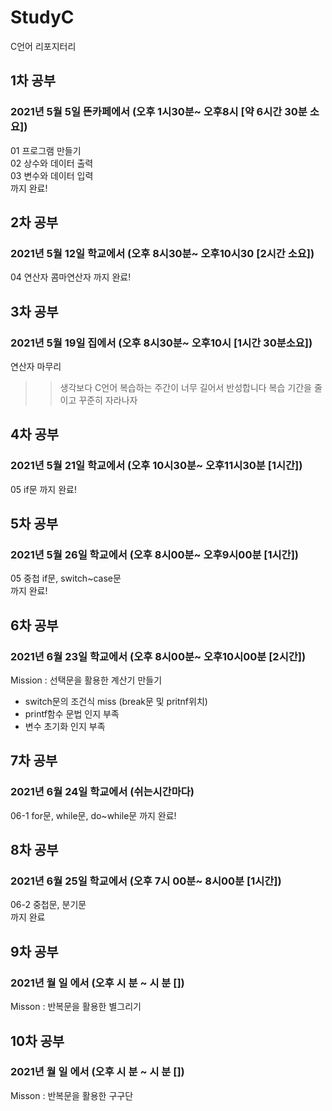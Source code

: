# StudyC
C언어 리포지터리

## 1차 공부   
### 2021년 5월 5일 뜬카페에서 (오후 1시30분~ 오후8시 [약 6시간 30분 소요]) 
01 프로그램 만들기   
02 상수와 데이터 출력   
03 변수와 데이터 입력   
까지 완료!   

## 2차 공부   
### 2021년 5월 12일 학교에서 (오후 8시30분~ 오후10시30 [2시간 소요])   
04 연산자 콤마연산자
까지 완료!

## 3차 공부   
### 2021년 5월 19일 집에서 (오후 8시30분~ 오후10시 [1시간 30분소요])    
연산자 마무리   
>> 생각보다 C언어 복습하는 주간이 너무 길어서 반성합니다 복습 기간을 줄이고 꾸준히 자라나자    

## 4차 공부   
### 2021년 5월 21일 학교에서 (오후 10시30분~ 오후11시30분 [1시간])    
05 if문 
까지 완료!   

## 5차 공부   
### 2021년 5월 26일 학교에서 (오후 8시00분~ 오후9시00분 [1시간])    
05 중첩 if문, switch~case문  
까지 완료!   

## 6차 공부   
### 2021년 6월 23일 학교에서 (오후 8시00분~ 오후10시00분 [2시간])    
Mission : 선택문을 활용한 계산기 만들기   
- switch문의 조건식 miss (break문 및 pritnf위치)
- printf함수 문법 인지 부족   
- 변수 초기화 인지 부족   

## 7차 공부   
### 2021년 6월 24일 학교에서 (쉬는시간마다)    
06-1 for문, while문, do~while문
까지 완료!   

## 8차 공부   
### 2021년 6월 25일 학교에서 (오후 7시 00분~ 8시00분 [1시간])   
06-2 중첩문, 분기문   
까지 완료   

## 9차 공부   
### 2021년 월 일  에서 (오후 시 분 ~ 시 분 [])   
Misson : 반복문을 활용한 별그리기    

## 10차 공부    
### 2021년 월 일 에서 (오후 시 분 ~ 시 분 [])   
Misson : 반복문을 활용한 구구단 



